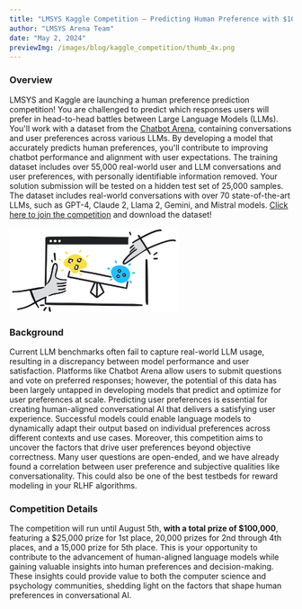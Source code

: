 ```yaml
---
title: "LMSYS Kaggle Competition – Predicting Human Preference with $100,000 in Prizes"
author: "LMSYS Arena Team"
date: "May 2, 2024"
previewImg: /images/blog/kaggle_competition/thumb_4x.png
---
```


### Overview

LMSYS and Kaggle are launching a human preference prediction competition! You are challenged to predict which responses users will prefer in head-to-head battles between Large Language Models (LLMs). You'll work with a dataset from the [Chatbot Arena](https://chat.lmsys.org), containing conversations and user preferences across various LLMs. By developing a model that accurately predicts human preferences, you'll contribute to improving chatbot performance and alignment with user expectations. The training dataset includes over 55,000 real-world user and LLM conversations and user preferences, with personally identifiable information removed. Your solution submission will be tested on a hidden test set of 25,000 samples.
The dataset includes real-world conversations with over 70 state-of-the-art LLMs, such as GPT-4, Claude 2, Llama 2, Gemini, and Mistral models. [Click here to join the competition](https://www.kaggle.com/competitions/lmsys-chatbot-arena/overview) and download the dataset!

<img src="/images/blog/kaggle_competition/header_4x.png" style="width: 60%; max-width: 60%; margin-left: auto; margin-right: auto; margin-top: 0px; margin-bottom: 0px"></img>

### Background

Current LLM benchmarks often fail to capture real-world LLM usage, resulting in a discrepancy between model performance and user satisfaction. Platforms like Chatbot Arena allow users to submit questions and vote on preferred responses; however, the potential of this data has been largely untapped in developing models that predict and optimize for user preferences at scale. Predicting user preferences is essential for creating human-aligned conversational AI that delivers a satisfying user experience. Successful models could enable language models to dynamically adapt their output based on individual preferences across different contexts and use cases. Moreover, this competition aims to uncover the factors that drive user preferences beyond objective correctness. Many user questions are open-ended, and we have already found a correlation between user preference and subjective qualities like conversationality. This could also be one of the best testbeds for reward modeling in your RLHF algorithms.

### Competition Details

The competition will run until August 5th, **with a total prize of $100,000**, featuring a $25,000 prize for 1st place, 20,000 prizes for 2nd through 4th places, and a 15,000 prize for 5th place. This is your opportunity to contribute to the advancement of human-aligned language models while gaining valuable insights into human preferences and decision-making. These insights could provide value to both the computer science and psychology communities, shedding light on the factors that shape human preferences in conversational AI.
